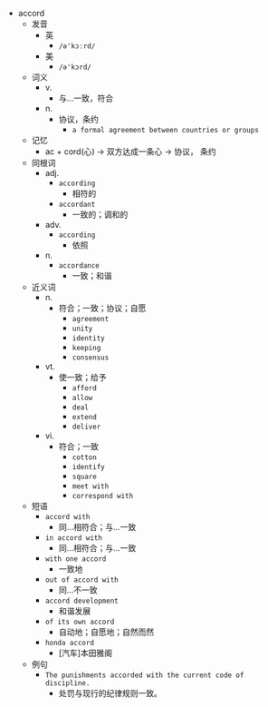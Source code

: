 - accord
  - 发音
    - 英
      - `/ə'kɔːrd/`
    - 美
      - `/ə'kɔrd/`
  - 词义
    - v.
      - 与…一致，符合
    - n.
      - 协议，条约
        - `a formal agreement between countries or groups`
  - 记忆
    - ac + cord(心) → 双方达成一条心 → 协议， 条约
  - 同根词
    - adj.
      - `according`
        - 相符的
      - `accordant`
        - 一致的；调和的
    - adv.
      - `according`
        - 依照
    - n.
      - `accordance`
        - 一致；和谐
  - 近义词
    - n.
      - 符合；一致；协议；自愿
        - `agreement`
        - `unity`
        - `identity`
        - `keeping`
        - `consensus`
    - vt.
      - 使一致；给予
        - `afford`
        - `allow`
        - `deal`
        - `extend`
        - `deliver`
    - vi.
      - 符合；一致
        - `cotton`
        - `identify`
        - `square`
        - `meet with`
        - `correspond with`
  - 短语
    - `accord with`
      - 同…相符合；与…一致 
    - `in accord with`
      - 同…相符合；与…一致 
    - `with one accord`
      - 一致地 
    - `out of accord with`
      - 同…不一致 
    - `accord development`
      - 和谐发展 
    - `of its own accord`
      - 自动地；自愿地；自然而然 
    - `honda accord`
      - [汽车]本田雅阁 
  - 例句
    - `The punishments accorded with the current code of discipline.`
      - 处罚与现行的纪律规则一致。

